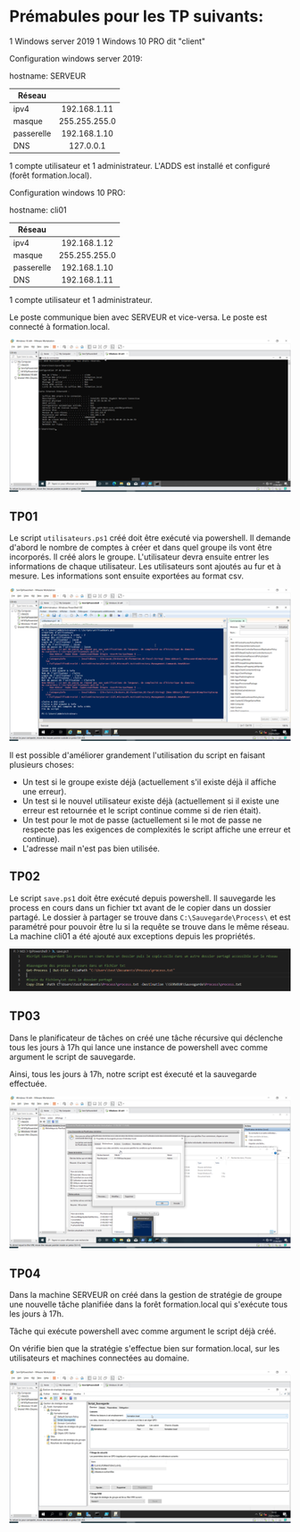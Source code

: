 
# Prémabules pour les TP suivants:

1 Windows server 2019 
1 Windows 10 PRO dit "client"

Configuration windows server 2019:

hostname: SERVEUR

| Réseau        |               |
| ------------- |:-------------:|
| ipv4          | 192.168.1.11  |
| masque        | 255.255.255.0 |
| passerelle    | 192.168.1.10  |
| DNS           | 127.0.0.1     |

1 compte utilisateur et 1 administrateur.
L'ADDS est installé et configuré (forêt formation.local).

Configuration windows 10 PRO:

hostname: cli01

| Réseau        |               |
| ------------- |:-------------:|
| ipv4          | 192.168.1.12  |
| masque        | 255.255.255.0 |
| passerelle    | 192.168.1.10  |
| DNS           | 192.168.1.11  |

1 compte utilisateur et 1 administrateur.

Le poste communique bien avec SERVEUR et vice-versa.
Le poste est connecté à formation.local.

![alt text](./screen/ping.png "Config cli01")

## TP01

Le script `utilisateurs.ps1` créé doit être exécuté via powershell.
Il demande d'abord le nombre de comptes à créer et dans quel groupe ils vont être incorporés.
Il créé alors le groupe.
L'utilisateur devra ensuite entrer les informations de chaque utilisateur.
Les utilisateurs sont ajoutés au fur et à mesure.
Les informations sont ensuite exportées au format csv.

![alt text](./screen/tp01.png "Tp01")


Il est possible d'améliorer grandement l'utilisation du script en faisant plusieurs choses:

* Un test si le groupe existe déjà (actuellement s'il existe déjà il affiche une erreur).
* Un test si le nouvel utilisateur existe déjà (actuellement si il existe une erreur est retournée et le script continue comme si de rien était).
* Un test pour le mot de passe (actuellement si le mot de passe ne respecte pas les exigences de complexités le script affiche une erreur et continue).
* L'adresse mail n'est pas bien utilisée.

## TP02

Le script `save.ps1` doit être exécuté depuis powershell.
Il sauvegarde les process en cours dans un fichier txt avant de le copier dans un dossier partagé.
Le dossier à partager se trouve dans `C:\Sauvegarde\Process\` et est paramétré pour pouvoir être lu si la requête se trouve dans le même réseau. La machine cli01 a été ajouté aux exceptions depuis les propriétés.

![alt text](./screen/save.png "script save")

## TP03

Dans le planificateur de tâches on créé une tâche récursive qui déclenche tous les jours à 17h qui lance une instance de powershell avec comme argument le script de sauvegarde.

Ainsi, tous les jours à 17h, notre script est éxecuté et la sauvegarde effectuée.

![alt text](./screen/tache.png "Mise a jour planifiée")

## TP04

Dans la machine SERVEUR on créé dans la gestion de stratégie de groupe une nouvelle tâche planifiée dans la forêt formation.local qui s'exécute tous les jours à 17h.

Tâche qui exécute powershell avec comme argument le script déjà créé.

On vérifie bien que la stratégie s'effectue bien sur formation.local, sur les utilisateurs et machines connectées au domaine.

![alt text](./screen/tp04.png "GPO")